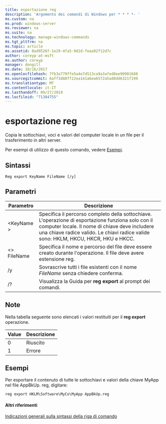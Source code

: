 ```yaml
---
title: esportazione reg
description: 'Argomento dei comandi di Windows per * * * *- '
ms.custom: na
ms.prod: windows-server
ms.reviewer: na
ms.suite: na
ms.technology: manage-windows-commands
ms.tgt_pltfrm: na
ms.topic: article
ms.assetid: 0ad9526f-1e29-4fa5-9d2d-feaa92f12d7c
author: coreyp-at-msft
ms.author: coreyp
manager: dongill
ms.date: 10/16/2017
ms.openlocfilehash: 7fb3a779ffe5a4e7d513ca9a3afed8ee90901688
ms.sourcegitcommit: 6aff3d88ff22ea141a6ea6572a5ad8dd6321f199
ms.translationtype: MT
ms.contentlocale: it-IT
ms.lasthandoff: 09/27/2019
ms.locfileid: "71384755"
---
```

# <a name="reg-export"></a>esportazione reg



Copia le sottochiavi, voci e valori del computer locale in un file per il trasferimento in altri server.

Per esempi di utilizzo di questo comando, vedere [Esempi](#BKMK_examples).

## <a name="syntax"></a>Sintassi

```
Reg export KeyName FileName [/y]
```

## <a name="parameters"></a>Parametri

|Parametro|Descrizione|
|---------|-----------|
|\<KeyName >|Specifica il percorso completo della sottochiave. L'operazione di esportazione funziona solo con il computer locale. Il nome di chiave deve includere una chiave radice valido. Le chiavi radice valide sono: HKLM, HKCU, HKCR, HKU e HKCC.|
|\<> FileName|Specifica il nome e percorso del file deve essere creato durante l'operazione. Il file deve avere estensione reg.|
|/y|Sovrascrive tutti i file esistenti con il nome *FileName* senza chiedere conferma.|
|/?|Visualizza la Guida per **reg export** al prompt dei comandi.|

## <a name="remarks"></a>Note

Nella tabella seguente sono elencati i valori restituiti per il **reg export** operazione.

|Value|Descrizione|
|-----|-----------|
|0|Riuscito|
|1|Errore|

## <a name="BKMK_examples"></a>Esempi

Per esportare il contenuto di tutte le sottochiavi e valori della chiave MyApp nel file AppBkUp. reg, digitare:
```
reg export HKLM\Software\MyCo\MyApp AppBkUp.reg
```

#### <a name="additional-references"></a>Altri riferimenti

[Indicazioni generali sulla sintassi della riga di comando](command-line-syntax-key.md)